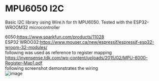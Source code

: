 # MPU6050 I2C
 Basic I2C library using Wire.h for th MPU6050. Tested with the ESP32-WROOM32 microcontroller <br />
 
 6050:https://www.sparkfun.com/products/11028<br />
 ESP32 WROO32:https://www.mouser.ca/new/espressif/espressif-esp32-wroom-32-modules/<br />
 following was used as reference to register mapping https://invensense.tdk.com/wp-content/uploads/2015/02/MPU-6000-Register-Map1.pdf<br />
 following screenshot demonstrates the wiring <br />
 ![image](https://github.com/Sowhum/MPU6050-I2C/assets/115746521/4d5ad1d3-dc8d-48b4-856c-f9d924698f8e)

